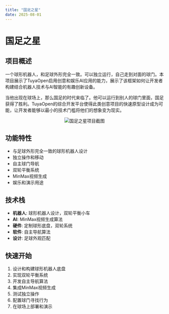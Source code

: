 ```yaml
---
title: "国足之星"
date: 2025-08-01
---
```


<BackToProjects />

# 国足之星

## 项目概述

一个球形机器人，和足球外形完全一致。可以独立运行，自己走到对面的球门。本项目展示了TuyaOpen启用创意和娱乐AI应用的能力，展示了该框架如何让开发者构建结合机器人技术与AI智能的有趣创新设备。

当他出现在球场上，那么国足的时代来临了。他可以运行到别人的球门里面，国足获得了胜利。TuyaOpen的综合开发平台使得此类创意项目的快速原型设计成为可能，让开发者能够以最小的技术门槛将他们的想象变为现实。

<p align="center">
  <img
    src="https://images.tuyacn.com/fe-static/docs/img/61811184-3563-4a14-93e1-c603dcb29395.jpg"
    alt="国足之星项目截图"
    style={{
      width: "80%",
      borderRadius: "12px",
      boxShadow: "0 2px 16px rgba(0,0,0,0.08)"
    }}
  />
</p>

## 功能特性

- 与足球外形完全一致的球形机器人设计
- 独立操作和移动
- 自主球门导航
- 双轮平衡系统
- MinMax视频生成
- 娱乐和演示用途

## 技术栈

- **机器人**: 球形机器人设计，双轮平衡小车
- **AI**: MinMax视频生成算法
- **硬件**: 定制球形底盘，双轮系统
- **软件**: 自主导航算法
- **设计**: 足球外观匹配

## 快速开始

1. 设计和构建球形机器人底盘
2. 实现双轮平衡系统
3. 开发自主导航算法
4. 集成MinMax视频生成
5. 测试独立操作
6. 配置球门寻找行为
7. 在球场上部署和演示

